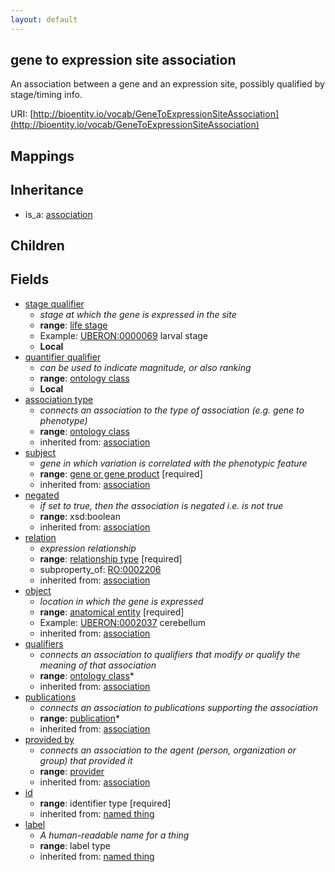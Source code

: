 ```yaml
---
layout: default
---
```


## gene to expression site association


An association between a gene and an expression site, possibly qualified by stage/timing info.

URI: [http://bioentity.io/vocab/GeneToExpressionSiteAssociation](http://bioentity.io/vocab/GeneToExpressionSiteAssociation)
## Mappings


## Inheritance

 *  is_a: [association](Association.html)

## Children



## Fields

 * [stage qualifier](stage_qualifier.html)
    * _stage at which the gene is expressed in the site_
    * __range__: [life stage](LifeStage.html)
    * Example: [UBERON:0000069](http://purl.obolibrary.org/obo/UBERON_0000069) larval stage
    * __Local__
 * [quantifier qualifier](quantifier_qualifier.html)
    * _can be used to indicate magnitude, or also ranking_
    * __range__: [ontology class](OntologyClass.html)
    * __Local__
 * [association type](association_type.html)
    * _connects an association to the type of association (e.g. gene to phenotype)_
    * __range__: [ontology class](OntologyClass.html)
    * inherited from: [association](Association.html)
 * [subject](subject.html)
    * _gene in which variation is correlated with the phenotypic feature_
    * __range__: [gene or gene product](GeneOrGeneProduct.html) [required]
    * inherited from: [association](Association.html)
 * [negated](negated.html)
    * _if set to true, then the association is negated i.e. is not true_
    * __range__: xsd:boolean
    * inherited from: [association](Association.html)
 * [relation](relation.html)
    * _expression relationship_
    * __range__: [relationship type](RelationshipType.html) [required]
    * subproperty_of: [RO:0002206](http://purl.obolibrary.org/obo/RO_0002206)
    * inherited from: [association](Association.html)
 * [object](object.html)
    * _location in which the gene is expressed_
    * __range__: [anatomical entity](AnatomicalEntity.html) [required]
    * Example: [UBERON:0002037](http://purl.obolibrary.org/obo/UBERON_0002037) cerebellum
    * inherited from: [association](Association.html)
 * [qualifiers](qualifiers.html)
    * _connects an association to qualifiers that modify or qualify the meaning of that association_
    * __range__: [ontology class](OntologyClass.html)*
    * inherited from: [association](Association.html)
 * [publications](publications.html)
    * _connects an association to publications supporting the association_
    * __range__: [publication](Publication.html)*
    * inherited from: [association](Association.html)
 * [provided by](provided_by.html)
    * _connects an association to the agent (person, organization or group) that provided it_
    * __range__: [provider](Provider.html)
    * inherited from: [association](Association.html)
 * [id](id.html)
    * __range__: identifier type [required]
    * inherited from: [named thing](NamedThing.html)
 * [label](label.html)
    * _A human-readable name for a thing_
    * __range__: label type
    * inherited from: [named thing](NamedThing.html)
